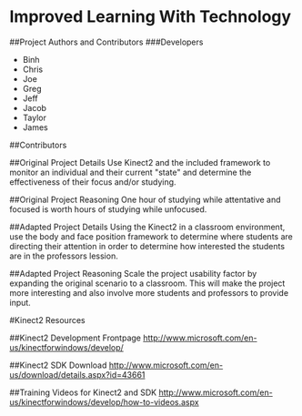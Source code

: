 Improved Learning With Technology
=============

##Project Authors and Contributors
###Developers
- Binh
- Chris
- Joe
- Greg
- Jeff
- Jacob
- Taylor
- James

##Contributors

##Original Project Details
Use Kinect2 and the included framework to monitor an individual and their current "state" and determine the effectiveness of their focus and/or studying.

##Original Project Reasoning
One hour of studying while attentative and focused is worth hours of studying while unfocused.

##Adapted Project Details
Using the Kinect2 in a classroom environment, use the body and face position framework to determine where students are directing their attention in order to determine how interested the students are in the professors lession.

##Adapted Project Reasoning
Scale the project usability factor by expanding the original scenario to a classroom. This will make the project more interesting and also involve more students and professors to provide input.

#Kinect2 Resources

##Kinect2 Development Frontpage
http://www.microsoft.com/en-us/kinectforwindows/develop/

##Kinect2 SDK Download
http://www.microsoft.com/en-us/download/details.aspx?id=43661

##Training Videos for Kinect2 and SDK
http://www.microsoft.com/en-us/kinectforwindows/develop/how-to-videos.aspx

